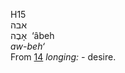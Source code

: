 <body>
  <p>H15<br>  אבה  <br> אָבֶה  ‎  ‘âbeh  <br><i>aw-beh‘ </i><br>From <a href="h0014.htm">14</a>  <i>longing: - </i>desire.<br></p>
 </body>